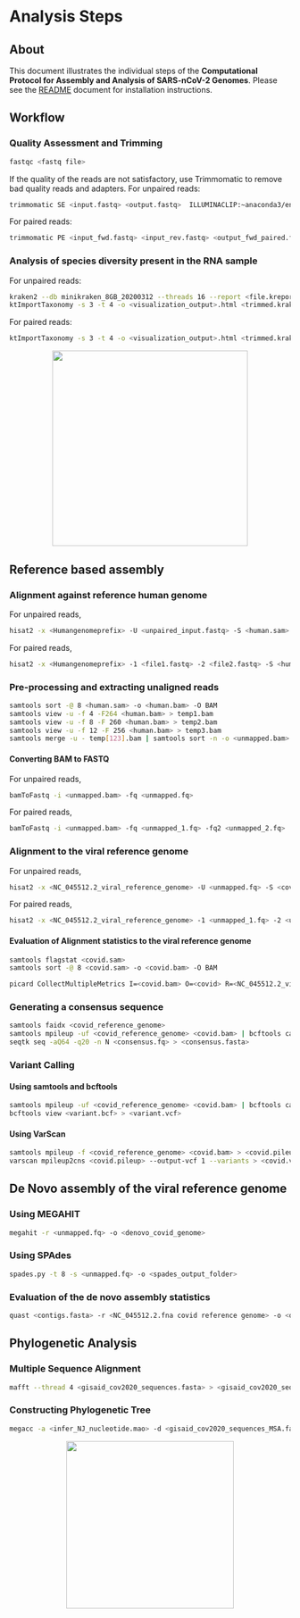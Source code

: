 # Analysis Steps
## About
This document illustrates the individual steps of the **Computational Protocol for Assembly and Analysis of SARS-nCoV-2 Genomes**.
Please see the [README](https://github.com/banijolly/vslab-ncov2019-genome/blob/master/README.md) document for installation instructions. 


## Workflow

### Quality Assessment and Trimming
```bash
fastqc <fastq file>
```
If the quality of the reads are not satisfactory, use Trimmomatic to remove bad quality reads and adapters.
For unpaired reads:
``` bash 
trimmomatic SE <input.fastq> <output.fastq>  ILLUMINACLIP:~anaconda3/envs/covid19-genome/share/trimmomatic/adapters/TruSeq3-SE.fa:2:30:10 LEADING:3 TRAILING:3 SLIDINGWINDOW:4:30 MINLEN:100 
```
For paired reads:
``` bash 
trimmomatic PE <input_fwd.fastq> <input_rev.fastq> <output_fwd_paired.fastq> <output_fwd_unpaired.fastq> <output_rev_paired.fastq> <output_rev_unpaired.fastq> ILLUMINACLIP:~anaconda3/envs/covid19-genome/share/trimmomatic/adapters/TruSeq3-SE.fa:2:30:10 LEADING:3 TRAILING:3 SLIDINGWINDOW:4:30 MINLEN:100 
```

### Analysis of species diversity present in the RNA sample
For unpaired reads:
```bash
kraken2 --db minikraken_8GB_20200312 --threads 16 --report <file.kreport> <trimmed.fastq> > <trimmed.kraken>
ktImportTaxonomy -s 3 -t 4 -o <visualization_output>.html <trimmed.kraken>
```
For paired reads:
``` bash kraken2 --db minikraken_8GB_20200312 --threads 16 --report <file.kreport> --paired <file1.fastq> <file2.fastq> > <trimmed.kraken>
ktImportTaxonomy -s 3 -t 4 -o <visualization_output>.html <trimmed.kraken>
```
<p align="center"> <img src="https://github.com/banijolly/vslab-ncov2019-genome/blob/master/docs/Krona_output.png" height="350"> 
</p>

## Reference based assembly

### Alignment against reference human genome
For unpaired reads,
```bash 
hisat2 -x <Humangenomeprefix> -U <unpaired_input.fastq> -S <human.sam> -p 16 --dta-cufflinks --summary-file <humanUnpaired.log>
```
For paired reads,
```bash
hisat2 -x <Humangenomeprefix> -1 <file1.fastq> -2 <file2.fastq> -S <human.sam> -p 16 --dta-cufflinks --summary-file <file_human_paired.log>
```
### Pre-processing and extracting unaligned reads
```bash
samtools sort -@ 8 <human.sam> -o <human.bam> -O BAM
samtools view -u -f 4 -F264 <human.bam> > temp1.bam
samtools view -u -f 8 -F 260 <human.bam> > temp2.bam
samtools view -u -f 12 -F 256 <human.bam> > temp3.bam
samtools merge -u - temp[123].bam | samtools sort -n -o <unmapped.bam>
```
#### Converting BAM to FASTQ
For unpaired reads,
```bash
bamToFastq -i <unmapped.bam> -fq <unmapped.fq>
```
For paired reads,
```bash
bamToFastq -i <unmapped.bam> -fq <unmapped_1.fq> -fq2 <unmapped_2.fq>
```
### Alignment to the viral reference genome

For unpaired reads,
```bash
hisat2 -x <NC_045512.2_viral_reference_genome> -U <unmapped.fq> -S <covid.sam> -p 16 --dta-cufflinks --summary-file <unmapped.log>
```
For paired reads,
```bash 
hisat2 -x <NC_045512.2_viral_reference_genome> -1 <unmapped_1.fq> -2 <unmapped_2.fq> -S <covid.sam> -p 16 --dta-cufflinks --summary-file <unmapped.log>
```
#### Evaluation of Alignment statistics to the viral reference genome
```bash 
samtools flagstat <covid.sam>
samtools sort -@ 8 <covid.sam> -o <covid.bam> -O BAM

picard CollectMultipleMetrics I=<covid.bam> O=<covid> R=<NC_045512.2_viral_reference_genome>
```
### Generating a consensus sequence
```bash
samtools faidx <covid_reference_genome>
samtools mpileup -uf <covid_reference_genome> <covid.bam> | bcftools call -c | vcfutils.pl vcf2fq > <consensus.fq>
seqtk seq -aQ64 -q20 -n N <consensus.fq> > <consensus.fasta>
```
### Variant Calling

#### Using samtools and bcftools
```bash
samtools mpileup -uf <covid_reference_genome> <covid.bam> | bcftools call -cv -Ob > <variant.bcf>
bcftools view <variant.bcf> > <variant.vcf>
```
#### Using VarScan
```bash
samtools mpileup -f <covid_reference_genome> <covid.bam> > <covid.pileup>
varscan mpileup2cns <covid.pileup> --output-vcf 1 --variants > <covid.vcf>
```

## De Novo assembly of the viral reference genome

### Using MEGAHIT
```bash
megahit -r <unmapped.fq> -o <denovo_covid_genome>
```

### Using SPAdes
```bash
spades.py -t 8 -s <unmapped.fq> -o <spades_output_folder>
```

### Evaluation of the de novo assembly statistics
```bash
quast <contigs.fasta> -r <NC_045512.2.fna covid reference genome> -o <quast_output>
```

## Phylogenetic Analysis

### Multiple Sequence Alignment 
```bash 
mafft --thread 4 <gisaid_cov2020_sequences.fasta> > <gisaid_cov2020_sequences_MSA.fasta>
``` 
### Constructing Phylogenetic Tree
```bash
megacc -a <infer_NJ_nucleotide.mao> -d <gisaid_cov2020_sequences_MSA.fasta> -o <gisaid_cov2020_tree>
```
<p align="center"><img src="https://github.com/banijolly/vslab-ncov2019-genome/blob/master/docs/MEGA_output.png" height="300">
</p>

